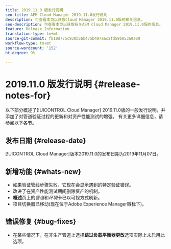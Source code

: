 ```yaml
---
title: 2019.11.0 版发行说明
seo-title: AEM Cloud Manager 2019.11.0发行说明
description: 可查看本页以获取Cloud Manager 2019.11.0版的相关信息。
seo-description: 可查看本页以获取有关AEM Cloud Manager 2019.11.0版的信息。
feature: Release Information
translation-type: tm+mt
source-git-commit: fb10d775c930b5bb475b497aac2fd59b053a9a00
workflow-type: tm+mt
source-wordcount: '152'
ht-degree: 9%

---
```


# 2019.11.0 版发行说明 {#release-notes-for}

以下部分概述了[!UICONTROL Cloud Manager] 2019.11.0版的一般发行说明，并添加了对管道验证过程的更新和对资产性能测试的增强。
有关更多详细信息，请参阅以下各节。

## 发布日期 {#release-date}

[!UICONTROL Cloud Manager]版本2019.11.0的发布日期为2019年11月07日。

## 新增功能 {#whats-new}

* 如果验证管线步骤失败，它现在会显示遇到的特定验证错误。
* 改进了在资产性能测试期间删除资产的机制。
* **概述**&#x200B;页上的&#x200B;*管道*&#x200B;和&#x200B;*环境*&#x200B;卡已以可视方式刷新。
* 项目切换器已移动(现在位于Adobe Experience Manager徽标下)。

## 错误修复 {#bug-fixes}

* 在某些情况下，在非生产管道上选择&#x200B;**跳过负载平衡器更改**&#x200B;选项实际上未启用此选项。
